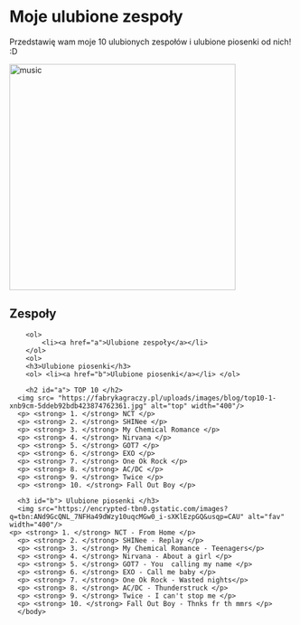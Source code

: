 <!DOCTYPE html>
<html> 
  <head>
    <meta charset="ut-8">
    <title> Project: Favourite bands </title>
    <style> h2 {color:rgb(red)} h3 {color:rgb(green)} body {color:rgb(blue)} </style>
  </head>
  <body>
    <h1> Moje ulubione zespoły </h1>
    <p> Przedstawię wam moje 10 ulubionych zespołów i ulubione piosenki od nich! :D </p>
  <img src="https://thegreatsouthernbrainfart.com/wp-content/uploads/music-2.jpg" alt="music" width="400"/>
    <h2>Zespoły</h2>
        
        <ol>
            <li><a href="a">Ulubione zespoły</a></li>
        </ol>
        <ol>
        <h3>Ulubione piosenki</h3>
        <ol> <li><a href="b">Ulubione piosenki</a></li> </ol>
    
        <h2 id="a"> TOP 10 </h2>
      <img src= "https://fabrykagraczy.pl/uploads/images/blog/top10-1-xnb9cm-5ddeb92bdb423874762361.jpg" alt="top" width="400"/>
      <p> <strong> 1. </strong> NCT </p> 
      <p> <strong> 2. </strong> SHINee </p>
      <p> <strong> 3. </strong> My Chemical Romance </p>
      <p> <strong> 4. </strong> Nirvana </p>
      <p> <strong> 5. </strong> GOT7 </p>
      <p> <strong> 6. </strong> EXO </p>
      <p> <strong> 7. </strong> One Ok Rock </p>
      <p> <strong> 8. </strong> AC/DC </p>
      <p> <strong> 9. </strong> Twice </p>
      <p> <strong> 10. </strong> Fall Out Boy </p>
      
      <h3 id="b"> Ulubione piosenki </h3>
      <img src="https://encrypted-tbn0.gstatic.com/images?q=tbn:ANd9GcQNL_7NFHa49dWzy10uqcMGw0_i-sXKlEzpGQ&usqp=CAU" alt="fav" width="400"/>
    <p> <strong> 1. </strong> NCT - From Home </p> 
      <p> <strong> 2. </strong> SHINee - Replay </p>
      <p> <strong> 3. </strong> My Chemical Romance - Teenagers</p>
      <p> <strong> 4. </strong> Nirvana - About a girl </p>
      <p> <strong> 5. </strong> GOT7 - You  calling my name </p>
      <p> <strong> 6. </strong> EXO - Call me baby </p>
      <p> <strong> 7. </strong> One Ok Rock - Wasted nights</p>
      <p> <strong> 8. </strong> AC/DC - Thunderstruck </p>
      <p> <strong> 9. </strong> Twice - I can't stop me </p>
      <p> <strong> 10. </strong> Fall Out Boy - Thnks fr th mmrs </p>
      </body>
  </html>
  
